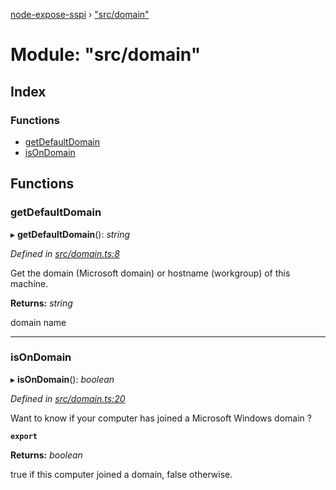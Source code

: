 [node-expose-sspi](../README.md) › ["src/domain"](_src_domain_.md)

# Module: "src/domain"

## Index

### Functions

* [getDefaultDomain](_src_domain_.md#getdefaultdomain)
* [isOnDomain](_src_domain_.md#isondomain)

## Functions

###  getDefaultDomain

▸ **getDefaultDomain**(): *string*

*Defined in [src/domain.ts:8](https://github.com/jlguenego/node-expose-sspi/blob/d0f69f6/src/domain.ts#L8)*

Get the domain (Microsoft domain) or hostname (workgroup) of this machine.

**Returns:** *string*

domain name

___

###  isOnDomain

▸ **isOnDomain**(): *boolean*

*Defined in [src/domain.ts:20](https://github.com/jlguenego/node-expose-sspi/blob/d0f69f6/src/domain.ts#L20)*

Want to know if your computer has joined a Microsoft Windows domain ?

**`export`** 

**Returns:** *boolean*

true if this computer joined a domain, false otherwise.
